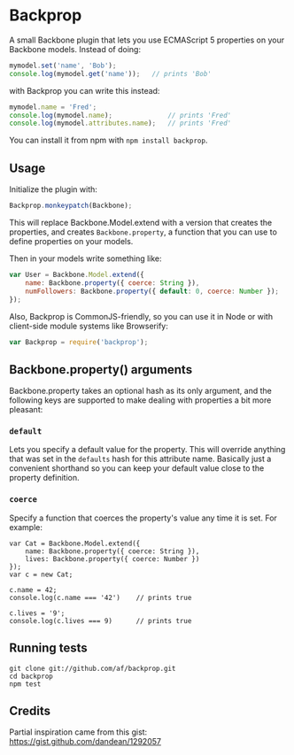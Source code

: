 Backprop
========

A small Backbone plugin that lets you use ECMAScript 5 properties on your Backbone models.
Instead of doing:

```js
mymodel.set('name', 'Bob');
console.log(mymodel.get('name'));   // prints 'Bob'
```

with Backprop you can write this instead:

```js
mymodel.name = 'Fred';
console.log(mymodel.name);              // prints 'Fred'
console.log(mymodel.attributes.name);   // prints 'Fred'
```

You can install it from npm with `npm install backprop`.

Usage
-----

Initialize the plugin with:

```js
Backprop.monkeypatch(Backbone);
```

This will replace Backbone.Model.extend with a version that creates the properties,
and creates `Backbone.property`, a function that you can use to define properties
on your models.

Then in your models write something like:

```js
var User = Backbone.Model.extend({
    name: Backbone.property({ coerce: String }),
    numFollowers: Backbone.property({ default: 0, coerce: Number });
});
```

Also, Backprop is CommonJS-friendly, so you can use it in Node or with client-side
module systems like Browserify:

```js
var Backprop = require('backprop');
```

Backbone.property() arguments
-----------------------------

Backbone.property takes an optional hash as its only argument, and the following
keys are supported to make dealing with properties a bit more pleasant:

### `default`
Lets you specify a default value for the property. This will override anything that
was set in the `defaults` hash for this attribute name. Basically just a convenient
shorthand so you can keep your default value close to the property definition.


### `coerce`
Specify a function that coerces the property's value any time it is set. For example:

```
var Cat = Backbone.Model.extend({
    name: Backbone.property({ coerce: String }),
    lives: Backbone.property({ coerce: Number })
});
var c = new Cat;

c.name = 42;
console.log(c.name === '42')    // prints true

c.lives = '9';
console.log(c.lives === 9)      // prints true
```


Running tests
-------------

```
git clone git://github.com/af/backprop.git
cd backprop
npm test
```

Credits
-------

Partial inspiration came from this gist:
https://gist.github.com/dandean/1292057
